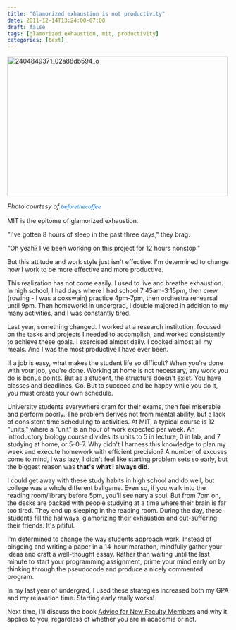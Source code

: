 ```yaml
---
title: "Glamorized exhaustion is not productivity"
date: 2011-12-14T13:24:00-07:00
draft: false
tags: [glamorized exhaustion, mit, productivity]
categories: [text]
---
```


<div class="posterous_autopost">
<p>
<div class="p_embed p_image_embed">
<a href="http://getfile4.posterous.com/getfile/files.posterous.com/temp-2011-12-14/fvtzaEwAnoApEgJmhbmfIJjiiGgvyDoAwqqaHepErAnaGdjDAlbJDoobyvna/2404849371_02a88db594_o.jpg.scaled1000.jpg"><img alt="2404849371_02a88db594_o" height="317" src="http://getfile4.posterous.com/getfile/files.posterous.com/temp-2011-12-14/fvtzaEwAnoApEgJmhbmfIJjiiGgvyDoAwqqaHepErAnaGdjDAlbJDoobyvna/2404849371_02a88db594_o.jpg.scaled500.jpg" width="500" /></a>
</div>
</p>
<p class="p1">
<em>Photo courtesy of <a href="http://www.flickr.com/photos/beforethecoffee/" style="text-decoration: none; color: #0063dc; font-size: 12px; line-height: 18px; text-align: left; background-color: #fefefe;">beforethecoffee</a></em>
</p>
<p class="p1">
MIT is the epitome of glamorized exhaustion. 
</p>
<p class="p1">
&quot;I've gotten 8 hours of sleep in the past three days,&quot; they brag.
</p>
<p class="p1">
&quot;Oh yeah? I've been working on this project for 12 hours nonstop.&quot; 
</p>
<p class="p1">
But this attitude and work style just isn't effective. I'm determined to change how I work to be more effective and more productive.
</p>
<p class="p1">
This realization has not come easily. I used to live and breathe exhaustion. In high school, I had days where I had school 7:45am-3:15pm, then crew (rowing - I was a coxswain) practice 4pm-7pm, then orchestra rehearsal until 9pm. Then homework! In undergrad, I double majored in addition to my many activities, and I was constantly tired.
</p>
<p class="p1">
Last year, something changed. I worked at a research institution, focused on the tasks and projects I needed to accomplish, and worked consistently to achieve these goals. I exercised almost daily. I cooked almost all my meals. And I was the most productive I have ever been.
</p>
<p class="p1">
If a job is easy, what makes the student life so difficult? When you're done with your job, you're done. Working at home is not necessary, any work you do is bonus points. But as a student, the structure doesn't exist. You have classes and deadlines. Go. But to succeed and be happy while you do it, you must create your own schedule.
</p>
<p class="p1">
University students everywhere cram for their exams, then feel miserable and perform poorly. The problem derives not from mental ability, but a lack of consistent time scheduling to activities. At MIT, a typical course is 12 &quot;units,&quot; where a &quot;unit&quot; is an hour of work expected per week. An introductory biology course divides its units to 5 in lecture, 0 in lab, and 7 studying at home, or 5-0-7. Why didn't I harness this knowledge to plan my week and execute homework with efficient precision? A number of excuses come to mind, I was lazy, I didn't feel like starting problem sets so early, but the biggest reason was <strong>that's what I always did</strong>.
</p>
<p class="p1">
I could get away with these study habits in high school and do well, but college was a whole different ballgame. Even so, if you walk into the reading room/library before 5pm, you'll see nary a soul. But from 7pm on, the desks are packed with people studying at a time where their brain is far too tired. They end up sleeping in the reading room. During the day, these students fill the hallways, glamorizing their exhaustion and out-suffering their friends. It's pitiful.
</p>
<p class="p1">
I'm determined to change the way students approach work. Instead of bingeing and writing a paper in a 14-hour marathon, mindfully gather your ideas and craft a well-thought essay. Rather than waiting until the last minute to start your programming assignment, prime your mind early on by thinking through the pseudocode and produce a nicely commented program.
</p>
<p class="p1">
In my last year of undergrad, I used these strategies increased both my GPA and my relaxation time. Starting early really works!
</p>
<p class="p1">
Next time, I'll discuss the book <a href="http://www.amazon.com/Advice-Faculty-Members-Robert-Boice/dp/0205281591">Advice for New Faculty Members</a> and why it applies to you, regardless of whether you are in academia or not.
</p>
</div>
